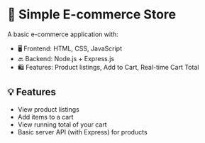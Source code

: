 # 🛒 Simple E-commerce Store

A basic e-commerce application with:
- 🖥️ Frontend: HTML, CSS, JavaScript
- 🔙 Backend: Node.js + Express.js
- 🛍️ Features: Product listings, Add to Cart, Real-time Cart Total

## 💡 Features
- View product listings
- Add items to a cart
- View running total of your cart
- Basic server API (with Express) for products
